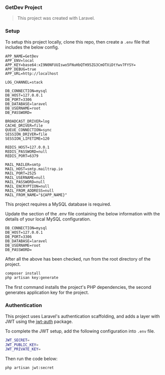### GetDev Project

> This project was created with Laravel.

### Setup

To setup this project locally, clone this repo, then create a `.env` file that includes the below config.

```
APP_NAME=GetDev
APP_ENV=local
APP_KEY=base64:xI9N0NFUUIswo5FNuHbQTH95ZG3CmOTXiDtYwv7FYSY=
APP_DEBUG=true
APP_URL=http://localhost

LOG_CHANNEL=stack

DB_CONNECTION=mysql
DB_HOST=127.0.0.1
DB_PORT=3306
DB_DATABASE=laravel
DB_USERNAME=root
DB_PASSWORD=

BROADCAST_DRIVER=log
CACHE_DRIVER=file
QUEUE_CONNECTION=sync
SESSION_DRIVER=file
SESSION_LIFETIME=120

REDIS_HOST=127.0.0.1
REDIS_PASSWORD=null
REDIS_PORT=6379

MAIL_MAILER=smtp
MAIL_HOST=smtp.mailtrap.io
MAIL_PORT=2525
MAIL_USERNAME=null
MAIL_PASSWORD=null
MAIL_ENCRYPTION=null
MAIL_FROM_ADDRESS=null
MAIL_FROM_NAME="${APP_NAME}"
```

This project requires a MySQL database is required.

Update the section of the .env file containing the below information with the details of your local MySQL configuration.

```
DB_CONNECTION=mysql
DB_HOST=127.0.0.1
DB_PORT=3306
DB_DATABASE=laravel
DB_USERNAME=root
DB_PASSWORD=
```

After all the above has been checked, run from the root directory of the project.

```bash
composer install
php artisan key:generate
```

The first command installs the project's PHP dependencies, the second generates application key for the project.

### Authentication

This project uses Laravel's authentication scaffolding, and adds a layer with JWT using the [jwt-auth](https://jwt-auth.readthedocs.io/en/docs/laravel-installation/) package.

To complete the JWT setup, add the following configuration into `.env` file.

```bash
JWT_SECRET=
JWT_PUBLIC_KEY=
JWT_PRIVATE_KEY=
```

Then run the code below:

```bash
php artisan jwt:secret
```
